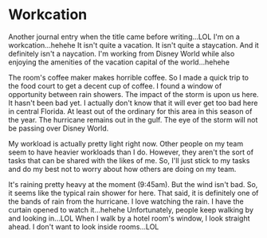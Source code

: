 # Workcation

Another journal entry when the title came before writing...LOL I'm on a workcation...hehehe It isn't quite a vacation. It isn't quite a staycation. And it definitely isn't a naycation. I'm working from Disney World while also enjoying the amenities of the vacation capital of the world...hehehe

The room's coffee maker makes horrible coffee. So I made a quick trip to the food court to get a decent cup of coffee. I found a window of opportunity between rain showers. The impact of the storm is upon us here. It hasn't been bad yet. I actually don't know that it will ever get too bad here in central Florida. At least out of the ordinary for this area in this season of the year. The hurricane remains out in the gulf. The eye of the storm will not be passing over Disney World.

My workload is actually pretty light right now. Other people on my team seem to have heavier workloads than I do. However, they aren't the sort of tasks that can be shared with the likes of me. So, I'll just stick to my tasks and do my best not to worry about how others are doing on my team.

It's raining pretty heavy at the moment (9:45am). But the wind isn't bad. So, it seems like the typical rain shower for here. That said, it is definitely one of the bands of rain from the hurricane. I love watching the rain. I have the curtain opened to watch it...hehehe Unfortunately, people keep walking by and looking in...LOL When I walk by a hotel room's window, I look straight ahead. I don't want to look inside rooms...LOL

